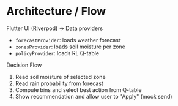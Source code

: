 # Architecture / Flow

Flutter UI (Riverpod) -> Data providers
- `forecastProvider`: loads weather forecast
- `zonesProvider`: loads soil moisture per zone
- `policyProvider`: loads RL Q-table

Decision Flow
1. Read soil moisture of selected zone
2. Read rain probability from forecast
3. Compute bins and select best action from Q-table
4. Show recommendation and allow user to "Apply" (mock send)